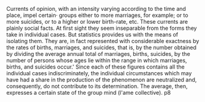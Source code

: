 Currents of opinion, with an intensity varying according to the time and  place, impel certain· groups either to more marriages, for example; or to more suicides, or to a higher or lower birth-rate, etc. These currents are plainly social facts. At first sight they seem inseparable from the forms they take in individual cases. But statistics provides  us with the means of isolating them. They are, in fact represented  with considerable exactness by the rates of births, marriages, and suicides, that is, by the number obtained by dividing the average annual total of marriages, births, suicides, by the number of persons whose ages lie within the range in which marriages, births, and suicides occur.' Since each of these figures contains all the individual cases indiscriminately, the individual circumstances which may have had a share in the production of the phenomenon are neutralized and, consequently, do not contribute to its determination. The average, then, expresses a certain state of the group mind (l'ame collective). p8
